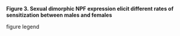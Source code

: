 **Figure 3. Sexual dimorphic NPF expression elicit different rates of sensitization between males and females**

figure legend